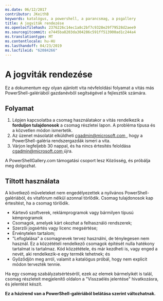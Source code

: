 ```yaml
---
ms.date: 06/12/2017
contributor: JKeithB
keywords: katalógus, a powershell, a parancsmag, a psgallery
title: A jogviták rendezése
ms.openlocfilehash: 2376226c14ec1a8c2bf7c9328e29f79528d2aee9
ms.sourcegitcommit: e7445ba8203da304286c591ff513900ad1c244a4
ms.translationtype: MT
ms.contentlocale: hu-HU
ms.lasthandoff: 04/23/2019
ms.locfileid: "62084266"
---
```

# <a name="dispute-resolution"></a>A jogviták rendezése

Ez a dokumentum egy olyan ajánlott vita névfeloldási folyamat a vitás más PowerShell-galériából gazdanévből segítségével a fejlesztők számára.

## <a name="process"></a>Folyamat

1. Lépjen kapcsolatba a csomag használatakor a vitás rendelkezik a **forduljon tulajdonosok** a csomag részletei lapon.
   A probléma típusa és a közvetlen módon ismertetik.
2. Az üzenet másolatát elküldheti [ cgadmin@microsoft.com ](mailto:cgadmin@microsoft.com) , hogy a PowerShell-galéria rendszergazdák ismeri a vita.
3. Várjon legfeljebb 30 nappal, és ha nincs értesítés feloldása [ cgadmin@microsoft.com ](mailto:cgadmin@microsoft.com) újra.

A PowerShellGallery.com támogatási csoport lesz Közösség, és próbálja meg dolgozhat.

## <a name="prohibited-use"></a>Tiltott használata

A következő műveleteket nem engedélyezettek a nyilvános PowerShell-galériából, és vitafórum nélkül azonnal törlődik.  Csomag tulajdonosok kap értesítést, ha a csomag törlődik.

- Kártevő szoftverek, reklámprogramok vagy bármilyen típusú kémprogramok
- Csomagok, amelyek kárt okozhat a felhasználó rendszerek;
- Szerzői jogsértés vagy licenc megsértése;
- Érvénytelen tartalom;
- "Lefoglalása" a csomagnevek tervez használni, de ténylegesen nem használ. Ez a közzétételi rendelkező csomagok építését nulla hatékony tartalmat is tartalmaz.
  Kód közzététele, és már kezdheti is, vagy enged a nevét, aki rendelkezik-e egy termék tehetnek; és
- Győződjön meg arról, valamit a katalógus próbál, hogy nem explicit módon tervezték tennie.

Ha egy csomag szabályzatsértéséről, ezek az elemek bármelyikét is talál, csomag részleteit megjelenítő oldalon a "Visszaélés jelentése" hivatkozásra, és jelentést készít.

**Ez a házirend van a PowerShell-galériából belátása szerint változhatnak.**
